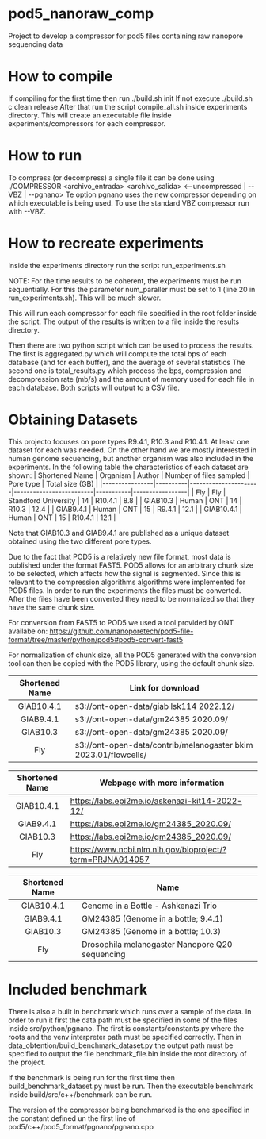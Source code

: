 # pod5_nanoraw_comp

Project to develop a compressor for pod5 files containing raw nanopore sequencing data

# How to compile
If compiling for the first time then run
./build.sh init
If not execute
./build.sh c clean release
After that run the script compile_all.sh inside experiments directory.
This will create an executable file inside experiments/compressors for each
compressor.


# How to run
To compress (or decompress) a single file it can be done using
./COMPRESSOR <archivo_entrada> <archivo_salida> <--uncompressed | --VBZ | --pgnano>
Te option pgnano uses the new compressor depending on which executable is being used.
To use the standard VBZ compressor run with --VBZ.

# How to recreate experiments
Inside the experiments directory run the script 
run_experiments.sh

NOTE: For the time results to be coherent, the experiments must be run sequentially. For this the parameter
num_paraller must be set to 1 (line 20 in run_experiments.sh). This will be much slower.

This will run each compressor for each file specified in the root folder inside the script.
The output of the results is written to a file inside the results directory.

Then there are two python script which can be used to process the results.
The first is aggregated.py which will compute the total bps of each database (and for each buffer), and the average of several statistics 
The second one is total_results.py which process the bps, compression and decompression rate (mb/s) and the amount of memory used for each file in each database. 
Both scripts will output to a CSV file.

# Obtaining Datasets
This projecto focuses on pore types R9.4.1, R10.3 and R10.4.1. At least one dataset for each was needed.
On the other hand we are mostly interested in human genome secuencing, but another organism was also included in the experiments.
In the following table the characteristics of each dataset are shown:
| Shortened Name | Organism | Author               | Number of files sampled | Pore type | Total size (GB) |
|----------------|----------|----------------------|-------------------------|-----------|-----------------|
| Fly            | Fly      | Standford University | 14                      | R10.4.1   | 8.8             |
| GIAB10.3       | Human    | ONT                  | 14                      | R10.3     | 12.4            |
| GIAB9.4.1      | Human    | ONT                  | 15                      | R9.4.1    | 12.1            |
| GIAB10.4.1     | Human    | ONT                  | 15                      | R10.4.1   | 12.1            |

Note that GIAB10.3 and GIAB9.4.1 are published as a unique dataset obtained using the two different pore types.

Due to the fact that POD5 is a relatively new file format, most data is published under the format FAST5.
POD5 allows for an arbitrary chunk size to be selected,
which affects how the signal is segmented. Since this is relevant to the compression algorithms algorithms were implemented for POD5 files.
In order to run the experiments the files must be converted.
After the files have been converted they need to be normalized so that they have the same chunk size.

For conversion from FAST5 to POD5 we used a tool provided by ONT availabe on:
https://github.com/nanoporetech/pod5-file-format/tree/master/python/pod5#pod5-convert-fast5

For normalization of chunk size, all the POD5 generated with the conversion tool can then be copied with the POD5 library, using the default chunk size.

| Shortened Name | Link for download                                               |
|:--------------:|-----------------------------------------------------------------|
| GIAB10.4.1     | s3://ont-open-data/giab lsk114 2022.12/                         |
| GIAB9.4.1      | s3://ont-open-data/gm24385 2020.09/                             |
| GIAB10.3       | s3://ont-open-data/gm24385 2020.09/                             |
| Fly            | s3://ont-open-data/contrib/melanogaster bkim 2023.01/flowcells/ |

| Shortened Name | Webpage with more information                             |
|:--------------:|-----------------------------------------------------------|
| GIAB10.4.1     | https://labs.epi2me.io/askenazi-kit14-2022-12/            |
| GIAB9.4.1      | https://labs.epi2me.io/gm24385_2020.09/                   |
| GIAB10.3       | https://labs.epi2me.io/gm24385_2020.09/                   |
| Fly            | https://www.ncbi.nlm.nih.gov/bioproject/?term=PRJNA914057 |

| Shortened Name | Name                                            |
|:--------------:|-------------------------------------------------|
| GIAB10.4.1     | Genome in a Bottle - Ashkenazi Trio             |
| GIAB9.4.1      | GM24385 (Genome in a bottle; 9.4.1)             |
| GIAB10.3       | GM24385 (Genome in a bottle; 10.3)              |
| Fly            | Drosophila melanogaster Nanopore Q20 sequencing |

# Included benchmark
There is also a built in benchmark which runs over a sample of the data.
In order to run it first the data path must be specified in some of the files inside src/python/pgnano.
The first is constants/constants.py where the roots and the venv interpreter path must be specified correctly.
Then in data_obtention/build_benchmark_dataset.py the output path must be specified to output the file benchmark_file.bin inside the root directory of the project.

If the benchmark is being run for the first time then build_benchmark_dataset.py must be run.
Then the executable benchmark inside build/src/c++/benchmark can be run.

The version of the compressor being benchmarked is the one specified in the constant defined un the first line of pod5/c++/pod5_format/pgnano/pgnano.cpp







